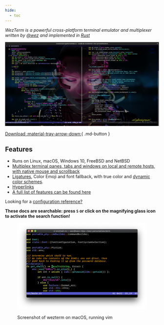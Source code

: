 ```yaml
---
hide:
  - toc
---
```


*WezTerm is a powerful cross-platform terminal emulator and multiplexer written by <a href="https://github.com/wez/">@wez</a> and implemented in <a href="https://www.rust-lang.org/">Rust</a>*

![Screenshot](screenshots/wezterm-vday-screenshot.png)

[Download :material-tray-arrow-down:](installation.md){ .md-button }

## Features

* Runs on Linux, macOS, Windows 10, FreeBSD and NetBSD
* [Multiplex terminal panes, tabs and windows on local and remote hosts, with native mouse and scrollback](multiplexing.md)
* <a href="https://github.com/tonsky/FiraCode#fira-code-monospaced-font-with-programming-ligatures">Ligatures</a>, Color Emoji and font fallback, with true color and [dynamic color schemes](config/appearance.md).
* [Hyperlinks](hyperlinks.md)
* [A full list of features can be found here](features.md)

Looking for a [configuration reference?](config/files.md)

**These docs are searchable: press `S` or click on the magnifying glass icon
to activate the search function!**

<figure markdown>

![Screenshot](screenshots/two.png)

<figcaption>Screenshot of wezterm on macOS, running vim</figcaption>
</figure>
